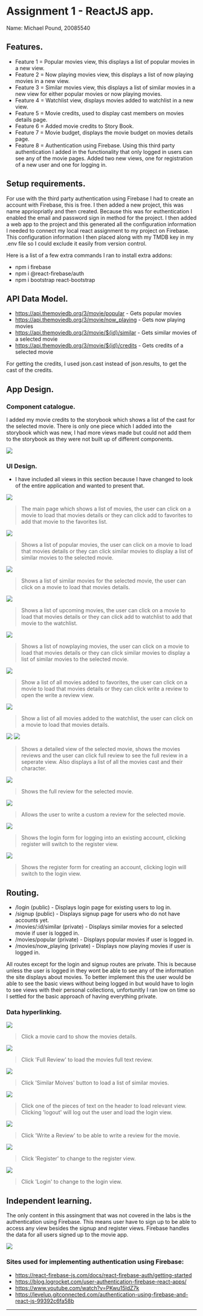 # Assignment 1 - ReactJS app.

Name: Michael Pound, 20085540

## Features.
 
 + Feature 1 = Popular movies view, this displays a list of popular movies in a new view.
 + Feature 2 = Now playing movies view, this displays a list of now playing movies in a new view.
 + Feature 3 = Similar movies view, this displays a list of similar movies in a new view for either popular movies or now playing movies.
 + Feature 4 = Watchlist view, displays movies added to watchlist in a new view.
 + Feature 5 = Movie credits, used to display cast members on movies details page.
 + Feature 6 = Added movie credits to Story Book.
 + Feature 7 = Movie budget, displays the movie budget on movies details page.
 + Feature 8 = Authentication using Firebase. Using this third party authentication I added in the functionality that only logged in users can see any of the movie pages. Added two new views, one for registration of a new user and one for logging in.

## Setup requirements.

For use with the third party authentication using Firebase I had to create an account with Firebase, this is free. I then added a new project, this was name appriopriatly and then created. Because this was for euthentication I enabled the email and password sign in method for the project. I then added a web app to the project and this generated all the configuration information I needed to connect my local react assignment to my project on Firebase. This configuration information I then placed along with my TMDB key in my .env file so I could exclude it easily from version control.

Here is a list of a few extra commands I ran to install extra addons:
+ npm i firebase
+ npm i @react-firebase/auth
+ npm i bootstrap react-bootstrap

## API Data Model.

+ https://api.themoviedb.org/3/movie/popular - Gets popular movies
+ https://api.themoviedb.org/3/movie/now_playing - Gets now playing movies
+ https://api.themoviedb.org/3/movie/${id}/similar - Gets similar movies of a selected movie
+ https://api.themoviedb.org/3/movie/${id}/credits - Gets credits of a selected movie

For getting the credits, I used json.cast instead of json.results, to get the cast of the credits.

## App Design.

### Component catalogue.

I added my movie credits to the storybook which shows a list of the cast for the selected movie. There is only one piece which I added into the storybook which was new, I had more views made but could not add them to the storybook as they were not built up of different components.

![][stories]

### UI Design.

+ I have included all views in this section because I have changed to look of the entire application and wanted to present that.

![][movies]
>The main page which shows a list of movies, the user can click on a movie to load that movies details or they can click add to favorites to add that movie to the favorites list.


![][popular]
>Shows a list of popular movies, the user can click on a movie to load that movies details or they can click similar movies to display a list of similar movies to the selected movie.


![][similar]
>Shows a list of similar movies for the selected movie, the user can click on a movie to load that movies details.


![][upcoming]
>Shows a list of upcoming movies, the user can click on a movie to load that movies details or they can click add to watchlist to add that movie to the watchlist.


![][nowPlaying]
>Shows a list of nowplaying movies, the user can click on a movie to load that movies details or they can click similar movies to display a list of similar movies to the selected movie.


![][favourites]
>Show a list of all movies added to favorites, the user can click on a movie to load that movies details or they can click write a review to open the write a review view.


![][watchList]
>Show a list of all movies added to the watchlist, the user can click on a movie to load that movies details.


![][details]
![][cast]
>Shows a detailed view of the selected movie, shows the movies reviews and the user can click full review to see the full review in a seperate view. Also displays a list of all the movies cast and their character.


![][fullReview]
>Shows the full review for the selected movie.


![][writeReview]
>Allows the user to write a custom a review for the selected movie.


![][login]
>Shows the login form for logging into an existing account, clicking register will switch to the register view.


![][register]
>Shows the register form for creating an account, clicking login will switch to the login view.

## Routing.

+ /login (public) - Displays login page for existing users to log in.
+ /signup (public) - Displays signup page for users who do not have accounts yet.
+ /movies/:id/similar (private) - Displays similar movies for a selected movie if user is logged in.
+ /movies/popular (private) - Displays popular movies if user is logged in.
+ /movies/now_playing (private) - Displays now playing movies if user is logged in.

All routes except for the login and signup routes are private. This is because unless the user is logged in they wont be able to see any of the information the site displays about movies. To better implement this the user would be able to see the basic views without being logged in but would have to login to see views with their personal collections, unfortunitly I ran low on time so I settled for the basic approach of having everything private.

### Data hyperlinking.

![][card]
> Click a movie card to show the movies details.


![][clickReview]
> Click 'Full Review' to load the movies full text review.


![][clickSimilar]
> Click 'Similar Moives' button to load a list of similar movies.


![][clickHeader]
> Click one of the pieces of text on the header to load relevant view. Clicking 'logout' will log out the user and load the login view.


![][clickWrite]
> Click 'Write a Review' to be able to write a review for the movie.


![][clickLogin]
> Click 'Register' to change to the register view.


![][clickRegister]
> Click 'Login' to change to the login view.


## Independent learning.

The only content in this assingment that was not covered in the labs is the authentication using Firebase. This means user have to sign up to be able to access any view besides the signup and register views. Firebase handles the data for all users signed up to the movie app.

![][fireBase]

### Sites used for implementing authentication using Firebase: 
+ https://react-firebase-js.com/docs/react-firebase-auth/getting-started
+ https://blog.logrocket.com/user-authentication-firebase-react-apps/
+ https://www.youtube.com/watch?v=PKwu15ldZ7k
+ https://levelup.gitconnected.com/authentication-using-firebase-and-react-js-99392c6fa58b

---------------------------------

[stories]: ./public/story.png
[movies]: ./public/movies.png
[popular]: ./public/popular.png
[similar]: ./public/similar.png
[upcoming]: ./public/upcoming.png
[nowPlaying]: ./public/nowPlaying.png
[favourites]: ./public/favourites.png
[watchList]: ./public/watchList.png
[details]: ./public/details.png
[cast]: ./public/cast.png

[fullReview]: ./public/fullReview.png
[writeReview]: ./public/writeReview.png

[login]: ./public/login.png
[register]: ./public/register.png

[card]: ./public/card.png
[clickReview]: ./public/clickReview.png
[clickSimilar]: ./public/clickSimilar.png
[clickHeader]: ./public/clickHeader.png
[clickWrite]: ./public/clickWrite.png
[clickLogin]: ./public/clickLogin.png
[clickRegister]: ./public/clickRegister.png

[fireBase]: ./public/fireBase.png